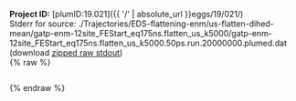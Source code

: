 **Project ID:** [plumID:19.021]({{ '/' | absolute_url }}eggs/19/021/)  
Stderr for source:  ./Trajectories/EDS-flattening-enm/us-flatten-dihed-mean/gatp-enm-12site_FEStart_eq175ns.flatten_us_k5000/gatp-enm-12site_FEStart_eq175ns.flatten_us_k5000.50ps.run.20000000.plumed.dat   
(download [zipped raw stdout](gatp-enm-12site_FEStart_eq175ns.flatten_us_k5000.50ps.run.20000000.plumed.dat.plumed_master.stdout.txt.zip))  
{% raw %}
<pre>
</pre>
{% endraw %}
